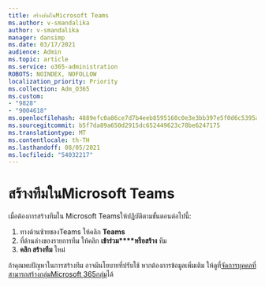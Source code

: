 ```yaml
---
title: สร้างทีมในMicrosoft Teams
ms.author: v-smandalika
author: v-smandalika
manager: dansimp
ms.date: 03/17/2021
audience: Admin
ms.topic: article
ms.service: o365-administration
ROBOTS: NOINDEX, NOFOLLOW
localization_priority: Priority
ms.collection: Adm_O365
ms.custom:
- "9828"
- "9004618"
ms.openlocfilehash: 4889efc0a86ce7d7b4eeb8595160c0e3e3bb397e5f0d6c5395a54daece512465
ms.sourcegitcommit: b5f7da89a650d2915dc652449623c78be6247175
ms.translationtype: MT
ms.contentlocale: th-TH
ms.lasthandoff: 08/05/2021
ms.locfileid: "54032217"
---
```

# <a name="create-a-team-in-microsoft-teams"></a>สร้างทีมในMicrosoft Teams

เมื่อต้องการสร้างทีมใน Microsoft Teamsให้ปฏิบัติตามขั้นตอนต่อไปนี้:

1. ทางด้านซ้ายของTeams ให้คลิก **Teams**
2. ที่ด้านล่างของรายการทีม ให้คลิก **เข้าร่วม****หรือสร้าง** ทีม
3. **คลิก สร้างทีม** ใหม่

ถ้าคุณพบปัญหาในการสร้างทีม อาจมีนโยบายที่ปรับใช้ หากต้องการข้อมูลเพิ่มเติม ให้ดูที่[จัดการบุคคลที่สามารถสร้างกลุ่มMicrosoft 365กลุ่ม](https://docs.microsoft.com/microsoft-365/solutions/manage-creation-of-groups)ได้